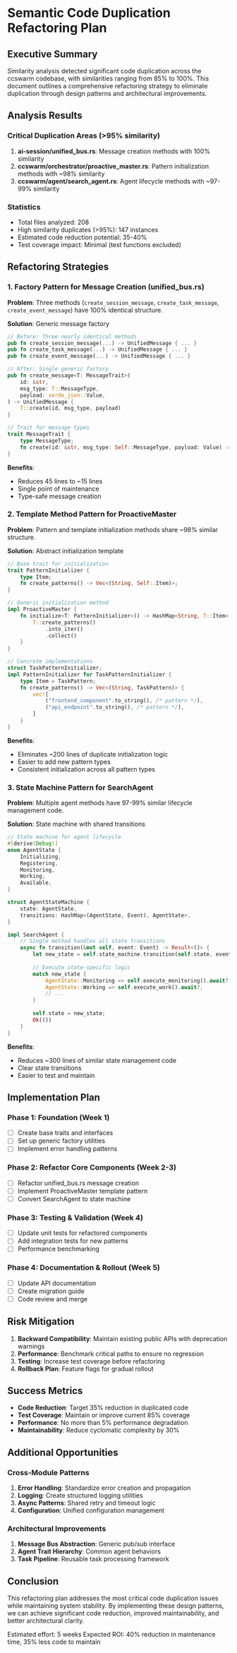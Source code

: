 # Semantic Code Duplication Refactoring Plan

## Executive Summary

Similarity analysis detected significant code duplication across the ccswarm codebase, with similarities ranging from 85% to 100%. This document outlines a comprehensive refactoring strategy to eliminate duplication through design patterns and architectural improvements.

## Analysis Results

### Critical Duplication Areas (>95% similarity)

1. **ai-session/unified_bus.rs**: Message creation methods with 100% similarity
2. **ccswarm/orchestrator/proactive_master.rs**: Pattern initialization methods with ~98% similarity  
3. **ccswarm/agent/search_agent.rs**: Agent lifecycle methods with ~97-99% similarity

### Statistics
- Total files analyzed: 208
- High similarity duplicates (>95%): 147 instances
- Estimated code reduction potential: 35-40%
- Test coverage impact: Minimal (test functions excluded)

## Refactoring Strategies

### 1. Factory Pattern for Message Creation (unified_bus.rs)

**Problem**: Three methods (`create_session_message`, `create_task_message`, `create_event_message`) have 100% identical structure.

**Solution**: Generic message factory

```rust
// Before: Three nearly identical methods
pub fn create_session_message(...) -> UnifiedMessage { ... }
pub fn create_task_message(...) -> UnifiedMessage { ... }
pub fn create_event_message(...) -> UnifiedMessage { ... }

// After: Single generic factory
pub fn create_message<T: MessageTrait>(
    id: &str,
    msg_type: T::MessageType,
    payload: serde_json::Value,
) -> UnifiedMessage {
    T::create(id, msg_type, payload)
}

// Trait for message types
trait MessageTrait {
    type MessageType;
    fn create(id: &str, msg_type: Self::MessageType, payload: Value) -> UnifiedMessage;
}
```

**Benefits**:
- Reduces 45 lines to ~15 lines
- Single point of maintenance
- Type-safe message creation

### 2. Template Method Pattern for ProactiveMaster

**Problem**: Pattern and template initialization methods share ~98% similar structure.

**Solution**: Abstract initialization template

```rust
// Base trait for initialization
trait PatternInitializer {
    type Item;
    fn create_patterns() -> Vec<(String, Self::Item)>;
}

// Generic initialization method
impl ProactiveMaster {
    fn initialize<T: PatternInitializer>() -> HashMap<String, T::Item> {
        T::create_patterns()
            .into_iter()
            .collect()
    }
}

// Concrete implementations
struct TaskPatternInitializer;
impl PatternInitializer for TaskPatternInitializer {
    type Item = TaskPattern;
    fn create_patterns() -> Vec<(String, TaskPattern)> {
        vec![
            ("frontend_component".to_string(), /* pattern */),
            ("api_endpoint".to_string(), /* pattern */),
        ]
    }
}
```

**Benefits**:
- Eliminates ~200 lines of duplicate initialization logic
- Easier to add new pattern types
- Consistent initialization across all pattern types

### 3. State Machine Pattern for SearchAgent

**Problem**: Multiple agent methods have 97-99% similar lifecycle management code.

**Solution**: State machine with shared transitions

```rust
// State machine for agent lifecycle
#[derive(Debug)]
enum AgentState {
    Initializing,
    Registering,
    Monitoring,
    Working,
    Available,
}

struct AgentStateMachine {
    state: AgentState,
    transitions: HashMap<(AgentState, Event), AgentState>,
}

impl SearchAgent {
    // Single method handles all state transitions
    async fn transition(&mut self, event: Event) -> Result<()> {
        let new_state = self.state_machine.transition(self.state, event)?;
        
        // Execute state-specific logic
        match new_state {
            AgentState::Monitoring => self.execute_monitoring().await?,
            AgentState::Working => self.execute_work().await?,
            // ...
        }
        
        self.state = new_state;
        Ok(())
    }
}
```

**Benefits**:
- Reduces ~300 lines of similar state management code
- Clear state transitions
- Easier to test and maintain

## Implementation Plan

### Phase 1: Foundation (Week 1)
- [ ] Create base traits and interfaces
- [ ] Set up generic factory utilities
- [ ] Implement error handling patterns

### Phase 2: Refactor Core Components (Week 2-3)
- [ ] Refactor unified_bus.rs message creation
- [ ] Implement ProactiveMaster template pattern
- [ ] Convert SearchAgent to state machine

### Phase 3: Testing & Validation (Week 4)
- [ ] Update unit tests for refactored components
- [ ] Add integration tests for new patterns
- [ ] Performance benchmarking

### Phase 4: Documentation & Rollout (Week 5)
- [ ] Update API documentation
- [ ] Create migration guide
- [ ] Code review and merge

## Risk Mitigation

1. **Backward Compatibility**: Maintain existing public APIs with deprecation warnings
2. **Performance**: Benchmark critical paths to ensure no regression
3. **Testing**: Increase test coverage before refactoring
4. **Rollback Plan**: Feature flags for gradual rollout

## Success Metrics

- **Code Reduction**: Target 35% reduction in duplicated code
- **Test Coverage**: Maintain or improve current 85% coverage
- **Performance**: No more than 5% performance degradation
- **Maintainability**: Reduce cyclomatic complexity by 30%

## Additional Opportunities

### Cross-Module Patterns

1. **Error Handling**: Standardize error creation and propagation
2. **Logging**: Create structured logging utilities
3. **Async Patterns**: Shared retry and timeout logic
4. **Configuration**: Unified configuration management

### Architectural Improvements

1. **Message Bus Abstraction**: Generic pub/sub interface
2. **Agent Trait Hierarchy**: Common agent behaviors
3. **Task Pipeline**: Reusable task processing framework

## Conclusion

This refactoring plan addresses the most critical code duplication issues while maintaining system stability. By implementing these design patterns, we can achieve significant code reduction, improved maintainability, and better architectural clarity.

Estimated effort: 5 weeks
Expected ROI: 40% reduction in maintenance time, 35% less code to maintain